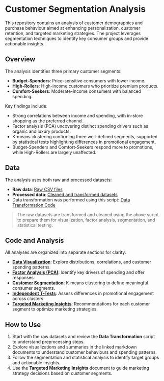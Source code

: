 # Customer Segmentation Analysis

This repository contains an analysis of customer demographics and purchase behaviour aimed at enhancing personalization, customer retention, and targeted marketing strategies. The project leverages segmentation techniques to identify key consumer groups and provide actionable insights.

## Overview

The analysis identifies three primary customer segments:

- **Budget-Spenders**: Price-sensitive consumers with lower income.  
- **High-Rollers**: High-income customers who prioritize premium products.  
- **Comfort-Seekers**: Moderate-income consumers with balanced spending.

Key findings include:

- Strong correlations between income and spending, with in-store shopping as the preferred channel.  
- Factor analysis (PCA) uncovering distinct spending drivers such as organic and luxury products.  
- K-means clustering confirming three well-defined segments, supported by statistical tests highlighting differences in promotional engagement.  
- Budget-Spenders and Comfort-Seekers respond more to promotions, while High-Rollers are largely unaffected.

## Data

The analysis uses both raw and processed datasets:

- **Raw data**: [Raw CSV files](https://github.com/Vipin-P1/retail-customer-segmentation/tree/main/data/raw)  
- **Processed data**: [Cleaned and transformed datasets](https://github.com/Vipin-P1/retail-customer-segmentation/tree/main/data/processed)  
- Data transformation was performed using this script: [Data Transformation Code](https://github.com/Vipin-P1/retail-customer-segmentation/blob/main/code/Data%20Transformation.r)

> The raw datasets are transformed and cleaned using the above script to prepare them for visualization, factor analysis, segmentation, and statistical testing.

## Code and Analysis

All analyses are organized into separate sections for clarity:

- **[Data Visualization](https://github.com/Vipin-P1/retail-customer-segmentation/blob/main/docs/01-visualization.md)**: Explore distributions, correlations, and customer spending patterns.  
- **[Factor Analysis (PCA)](https://github.com/Vipin-P1/retail-customer-segmentation/blob/main/docs/02-factor%20analysis%20(PCA).md)**: Identify key drivers of spending and offer responses.  
- **[Customer Segmentation](https://github.com/Vipin-P1/retail-customer-segmentation/blob/main/docs/03-segmentation.md)**: K-means clustering to define meaningful consumer segments.  
- **[Independent T-Tests](https://github.com/Vipin-P1/retail-customer-segmentation/blob/main/docs/04-t-tests.md)**: Assess differences in promotional engagement across clusters.  
- **[Targeted Marketing Insights](https://github.com/Vipin-P1/retail-customer-segmentation/blob/main/docs/05-insights.md)**: Recommendations for each customer segment to optimize marketing strategies.

## How to Use

1. Start with the raw datasets and review the **Data Transformation** script to understand preprocessing steps.  
2. Explore visualizations and summaries in the linked markdown documents to understand customer behaviours and spending patterns.  
3. Follow the segmentation and statistical analysis to identify target groups and actionable insights.  
4. Use the **Targeted Marketing Insights** document to guide marketing strategy decisions based on customer segments.
